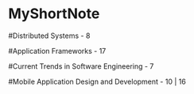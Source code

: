 ﻿# MyShortNote

#Distributed Systems - 8

#Application Frameworks - 17

#Current Trends in Software Engineering - 7

#Mobile Application Design and Development - 10 | 16
